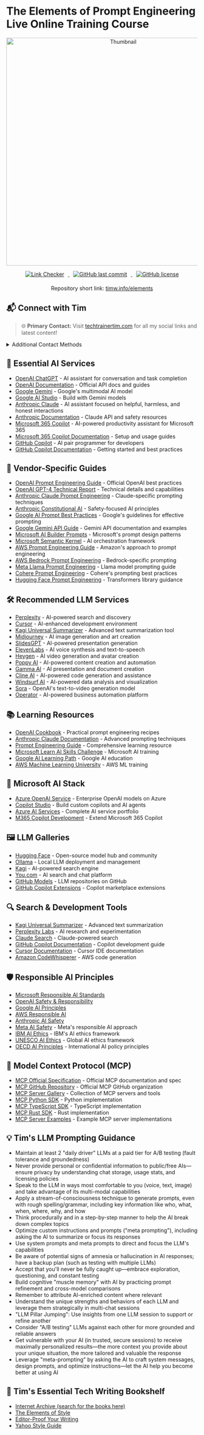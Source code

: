 # The Elements of Prompt Engineering Live Online Training Course

<p align="center">
  <img src="images/pe-cover.png" alt="Thumbnail" width="600" style="max-width: 100%;">
</p>

<p align="center">
  <a href="https://github.com/timothywarner/elements/actions/workflows/link-checker.yml">
    <img src="https://github.com/timothywarner/elements/actions/workflows/link-checker.yml/badge.svg" alt="Link Checker" style="margin: 0 10px;">
  </a>
  <a href="https://github.com/timothywarner/elements/commits">
    <img src="https://img.shields.io/github/last-commit/timothywarner/elements?cache_seconds=300" alt="GitHub last commit" style="margin: 0 10px;">
  </a>
  <a href="https://github.com/timothywarner/elements/blob/main/LICENSE">
    <img src="https://img.shields.io/github/license/timothywarner/elements" alt="GitHub license" style="margin: 0 10px;">
  </a>
</p>

<p align="center" style="margin: 20px 0;">
  Repository short link: <a href="https://timw.info/elements">timw.info/elements</a>
</p>

## 📬 Connect with Tim

> 🌐 **Primary Contact:** Visit [techtrainertim.com](https://techtrainertim.com) for all my social links and latest content!

<details>
<summary>Additional Contact Methods</summary>

- 👨‍💻 [GitHub](https://github.com/timothywarner)
- 💼 [LinkedIn](https://www.linkedin.com/in/timothywarner/)
- 📧 [Email](mailto:timothywarner316@gmail.com)
- 🦋 [Bluesky](https://bsky.app/profile/techtrainertim.bsky.social)
</details>

## 🎯 Essential AI Services

- [OpenAI ChatGPT](https://chat.openai.com/) - AI assistant for conversation and task completion
- [OpenAI Documentation](https://platform.openai.com/docs) - Official API docs and guides
- [Google Gemini](https://gemini.google.com/) - Google's multimodal AI model
- [Google AI Studio](https://aistudio.google.com/) - Build with Gemini models
- [Anthropic Claude](https://claude.ai/) - AI assistant focused on helpful, harmless, and honest interactions
- [Anthropic Documentation](https://docs.anthropic.com/) - Claude API and safety resources
- [Microsoft 365 Copilot](https://www.microsoft.com/en-us/microsoft-365/copilot) - AI-powered productivity assistant for Microsoft 365
- [Microsoft 365 Copilot Documentation](https://learn.microsoft.com/en-us/microsoft-365-copilot/) - Setup and usage guides
- [GitHub Copilot](https://github.com/features/copilot) - AI pair programmer for developers
- [GitHub Copilot Documentation](https://docs.github.com/en/copilot) - Getting started and best practices

## 🔧 Vendor-Specific Guides

- [OpenAI Prompt Engineering Guide](https://platform.openai.com/docs/guides/prompt-engineering) - Official OpenAI best practices
- [OpenAI GPT-4 Technical Report](https://cdn.openai.com/papers/gpt-4.pdf) - Technical details and capabilities
- [Anthropic Claude Prompt Engineering](https://docs.anthropic.com/en/docs/prompt-engineering) - Claude-specific prompting techniques
- [Anthropic Constitutional AI](https://www.anthropic.com/research/constitutional-ai) - Safety-focused AI principles
- [Google AI Prompt Best Practices](https://ai.google.dev/docs/prompt_best_practices) - Google's guidelines for effective prompting
- [Google Gemini API Guide](https://ai.google.dev/docs/gemini_api_overview) - Gemini API documentation and examples
- [Microsoft AI Builder Prompts](https://learn.microsoft.com/en-us/ai-builder/prompts-overview) - Microsoft's prompt design patterns
- [Microsoft Semantic Kernel](https://learn.microsoft.com/en-us/semantic-kernel/) - AI orchestration framework
- [AWS Prompt Engineering Guide](https://aws.amazon.com/what-is/prompt-engineering/) - Amazon's approach to prompt engineering
- [AWS Bedrock Prompt Engineering](https://docs.aws.amazon.com/bedrock/latest/userguide/prompt-engineering.html) - Bedrock-specific prompting
- [Meta Llama Prompt Engineering](https://ai.meta.com/llama/get-started/) - Llama model prompting guide
- [Cohere Prompt Engineering](https://docs.cohere.com/docs/prompt-engineering) - Cohere's prompting best practices
- [Hugging Face Prompt Engineering](https://huggingface.co/docs/transformers/main_classes/text_generation) - Transformers library guidance

## 🛠️ Recommended LLM Services

- [Perplexity](https://www.perplexity.ai/) - AI-powered search and discovery
- [Cursor](https://www.cursor.com/) - AI-enhanced development environment
- [Kagi Universal Summarizer](https://kagi.com/summarizer) - Advanced text summarization tool
- [Midjourney](https://www.midjourney.com/) - AI image generation and art creation
- [SlidesGPT](https://slidesgpt.com/) - AI-powered presentation generation
- [ElevenLabs](https://elevenlabs.io/) - AI voice synthesis and text-to-speech
- [Heygen](https://www.heygen.com/) - AI video generation and avatar creation
- [Poppy AI](https://poppy.ai/) - AI-powered content creation and automation
- [Gamma AI](https://gamma.app/) - AI presentation and document creation
- [Cline AI](https://cline.ai/) - AI-powered code generation and assistance
- [Windsurf AI](https://windsurf.ai/) - AI-powered data analysis and visualization
- [Sora](https://openai.com/sora) - OpenAI's text-to-video generation model
- [Operator](https://operator.com/) - AI-powered business automation platform

## 📚 Learning Resources

- [OpenAI Cookbook](https://cookbook.openai.com/) - Practical prompt engineering recipes
- [Anthropic Claude Documentation](https://docs.anthropic.com/) - Advanced prompting techniques
- [Prompt Engineering Guide](https://www.promptingguide.ai/) - Comprehensive learning resource
- [Microsoft Learn AI Skills Challenge](https://learn.microsoft.com/en-us/training/challenges?id=ai-skills) - Microsoft AI training
- [Google AI Learning Path](https://cloud.google.com/learn/training/machinelearning-ai) - Google AI education
- [AWS Machine Learning University](https://aws.amazon.com/machine-learning/mlu/) - AWS ML training

## 🏢 Microsoft AI Stack

- [Azure OpenAI Service](https://azure.microsoft.com/en-us/products/ai-services/openai-service) - Enterprise OpenAI models on Azure
- [Copilot Studio](https://www.microsoft.com/en-us/copilot/microsoft-copilot-studio) - Build custom copilots and AI agents
- [Azure AI Services](https://azure.microsoft.com/en-us/products/ai-services) - Complete AI service portfolio
- [M365 Copilot Development](https://learn.microsoft.com/en-us/microsoft-365-copilot/extensibility/) - Extend Microsoft 365 Copilot

## 🖼️ LLM Galleries

- [Hugging Face](https://huggingface.co/) - Open-source model hub and community
- [Ollama](https://ollama.com/) - Local LLM deployment and management
- [Kagi](https://kagi.com/) - AI-powered search engine
- [You.com](https://you.com/) - AI search and chat platform
- [GitHub Models](https://github.com/topics/large-language-models) - LLM repositories on GitHub
- [GitHub Copilot Extensions](https://github.com/marketplace?category=developer-tools&type=apps&query=copilot) - Copilot marketplace extensions

## 🔍 Search & Development Tools

- [Kagi Universal Summarizer](https://kagi.com/summarizer) - Advanced text summarization
- [Perplexity Labs](https://labs.perplexity.ai/) - AI research and experimentation
- [Claude Search](https://claude.ai/search) - Claude-powered search
- [GitHub Copilot Documentation](https://docs.github.com/en/copilot) - Copilot development guide
- [Cursor Documentation](https://cursor.sh/docs) - Cursor IDE documentation
- [Amazon CodeWhisperer](https://aws.amazon.com/codewhisperer/) - AWS code generation

## 🛡️ Responsible AI Principles

- [Microsoft Responsible AI Standards](https://www.microsoft.com/en-us/ai/responsible-ai)
- [OpenAI Safety & Responsibility](https://openai.com/safety)
- [Google AI Principles](https://ai.google/responsibility/principles/)
- [AWS Responsible AI](https://aws.amazon.com/machine-learning/responsible-ai/)
- [Anthropic AI Safety](https://www.anthropic.com/safety)
- [Meta AI Safety](https://ai.meta.com/responsible-ai/) - Meta's responsible AI approach
- [IBM AI Ethics](https://www.ibm.com/artificial-intelligence/ethics) - IBM's AI ethics framework
- [UNESCO AI Ethics](https://www.unesco.org/en/artificial-intelligence/recommendation-ethics) - Global AI ethics framework
- [OECD AI Principles](https://oecd.ai/en/ai-principles) - International AI policy principles

## 🔗 Model Context Protocol (MCP)

- [MCP Official Specification](https://modelcontextprotocol.io/) - Official MCP documentation and spec
- [MCP GitHub Repository](https://github.com/modelcontextprotocol) - Official MCP GitHub organization
- [MCP Server Gallery](https://modelcontextprotocol.io/servers) - Collection of MCP servers and tools
- [MCP Python SDK](https://github.com/modelcontextprotocol/python-sdk) - Python implementation
- [MCP TypeScript SDK](https://github.com/modelcontextprotocol/typescript-sdk) - TypeScript implementation
- [MCP Rust SDK](https://github.com/modelcontextprotocol/rust-sdk) - Rust implementation
- [MCP Server Examples](https://github.com/modelcontextprotocol/servers) - Example MCP server implementations

## 💡 Tim's LLM Prompting Guidance

- Maintain at least 2 "daily driver" LLMs at a paid tier for A/B testing (fault tolerance and groundedness)
- Never provide personal or confidential information to public/free AIs—ensure privacy by understanding chat storage, usage stats, and licensing policies
- Speak to the LLM in ways most comfortable to you (voice, text, image) and take advantage of its multi-modal capabilities
- Apply a stream-of-consciousness technique to generate prompts, even with rough spelling/grammar, including key information like who, what, when, where, why, and how
- Think procedurally and in a step-by-step manner to help the AI break down complex topics
- Optimize custom instructions and prompts ("meta prompting"), including asking the AI to summarize or focus its responses
- Use system prompts and meta prompts to direct and focus the LLM's capabilities
- Be aware of potential signs of amnesia or hallucination in AI responses; have a backup plan (such as testing with multiple LLMs)
- Accept that you'll never be fully caught up—embrace exploration, questioning, and constant testing
- Build cognitive "muscle memory" with AI by practicing prompt refinement and cross-model comparisons
- Remember to attribute AI-enriched content where relevant
- Understand the unique strengths and behaviors of each LLM and leverage them strategically in multi-chat sessions
- "LLM Pillar Jumping": Use insights from one LLM session to support or refine another
- Consider "A/B testing" LLMs against each other for more grounded and reliable answers
- Get vulnerable with your AI (in trusted, secure sessions) to receive maximally personalized results—the more context you provide about your unique situation, the more tailored and valuable the response
- Leverage "meta-prompting" by asking the AI to craft system messages, design prompts, and optimize instructions—let the AI help you become better at using AI

## 📖 Tim's Essential Tech Writing Bookshelf

- [Internet Archive (search for the books here)](https://openlibrary.org/)
- [The Elements of Style](https://www.amazon.com/Elements-Style-Fourth-William-Strunk/dp/020530902X)
- [Editor-Proof Your Writing](https://www.amazon.com/Editor-Proof-Your-Writing-Publishers-Writers/dp/1610351789)
- [Yahoo Style Guide](https://www.amazon.com/Yahoo-Style-Guide-Ultimate-Sourcebook/dp/031256984X)

